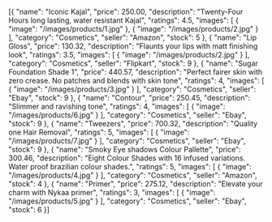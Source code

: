 [{
    "name": "Iconic Kajal",
    "price": 250.00,
    "description": "Twenty-Four Hours long lasting, water resistant Kajal",
    "ratings": 4.5,
    "images": [
      {
        "image": "/images/products/1.jpg"
      },
      {
        "image": "/images/products/2.jpg"
      }
    ],
    "category": "Cosmetics",
    "seller": "Amazon",
    "stock": 5
  },
  {
    "name": "Lip Gloss",
    "price": 130.32,
    "description": "Flaunts your lips with matt finishing look",
    "ratings": 3.5,
    "images": [
      {
        "image": "/images/products/2.jpg"
      }
    ],
    "category": "Cosmetics",
    "seller": "Flipkart",
    "stock": 9
  },
  {
    "name": "Sugar Foundation Shade 1",
    "price": 440.57,
    "description": "Perfect fairer skin with zero crease. No patches and blends with skin tone",
    "ratings": 4,
    "images": [
      {
        "image": "/images/products/3.jpg"
      }
    ],
    "category": "Cosmetics",
    "seller": "Ebay",
    "stock": 9
  },
  {
    "name": "Contour",
    "price": 250.45,
    "description": "Slimmer and ravishing tone",
    "ratings": 4,
    "images": [
      {
        "image": "/images/products/6.jpg"
      }
    ],
    "category": "Cosmetics",
    "seller": "Ebay",
    "stock": 9
  },
  {
    "name": "Tweezers",
    "price": 700.32,
    "description": "Quality one Hair Removal",
    "ratings": 5,
    "images": [
      {
        "image": "/images/products/7.jpg"
      }
    ],
    "category": "Cosmetics",
    "seller": "Ebay",
    "stock": 9
  },
  {
    "name": "Smoky Eye shadows Colour Pallette",
    "price": 300.46,
    "description": "Eight Colour Shades with 16 infused variations. Water proof brazilian colour shades.",
    "ratings": 5,
    "images": [
      {
        "image": "/images/products/4.jpg"
      }
    ],
    "category": "Cosmetics",
    "seller": "Amazon",
    "stock": 4
  },
  {
    "name": "Primer",
    "price": 275.12,
    "description": "Elevate your charm with Nykaa primer",
    "ratings": 3,
    "images": [
      {
        "image": "/images/products/5.jpg"
      }
    ],
    "category": "Cosmetics",
    "seller": "Ebay",
    "stock": 6
  }]
